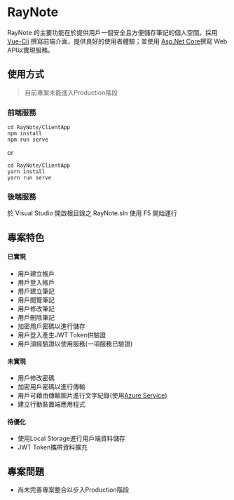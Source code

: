 # RayNote

RayNote 的主要功能在於提供用戶一個安全且方便儲存筆記的個人空間。採用 [Vue-Cli](https://vuejs.org/) 撰寫前端介面，提供良好的使用者體驗；並使用 [Asp.Net Core](https://docs.microsoft.com/zh-tw/aspnet/core)撰寫 Web API以實現服務。


## 使用方式
> 目前專案未能進入Production階段

### 前端服務
```
cd RayNote/ClientApp
npm install
npm run serve
```
or
```
cd RayNote/ClientApp
yarn install
yarn run serve
```

### 後端服務
於 Visual Studio 開啟根目錄之 RayNote.sln
使用 F5 開始運行

## 專案特色

#### 已實現
- 用戶建立帳戶
- 用戶登入帳戶
- 用戶建立筆記
- 用戶閱覽筆記
- 用戶修改筆記
- 用戶刪除筆記
- 加密用戶密碼以進行儲存
- 用戶登入產生JWT Token供驗證
- 用戶須經驗證以使用服務(一項服務已驗證)

#### 未實現
- 用戶修改密碼
- 加密用戶密碼以進行傳輸
- 用戶可藉由傳輸圖片進行文字紀錄(使用[Azure Service](https://docs.microsoft.com/zh-tw/azure/cognitive-services/computer-vision/quickstarts-sdk/client-library?pivots=programming-language-csharp))
- 建立行動裝置端應用程式

#### 待優化
- 使用Local Storage進行用戶端資料儲存
- JWT Token攜帶資料擴充

## 專案問題
- 尚未完善專案整合以步入Production階段
